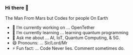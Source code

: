 ### Hi there 👋
The Man From Mars but Codes for people On Earth
<!--
**abedygathaba/abedygathaba** is a ✨ _special_ ✨ repository because its `README.md` (this file) appears on your GitHub profile.

Here are some ideas to get you started:
 👯 I’m looking to collaborate on ...
 🤔 I’m looking for help with ... 
 📫 How to reach me: ... abedygathaba@gmail.com 
-->

- 🔭 I’m currently working on ... OpenTether 
- 🌱 I’m currently learning ... learning quantum programming
- 💬 Ask me about ... AI, IoT, Quantum Computing, & 5G.
- 😄 Pronouns: ... Sir/Lord/Mr
- ⚡ Fun fact: ... Code Never lies. Comment sometimes do.

